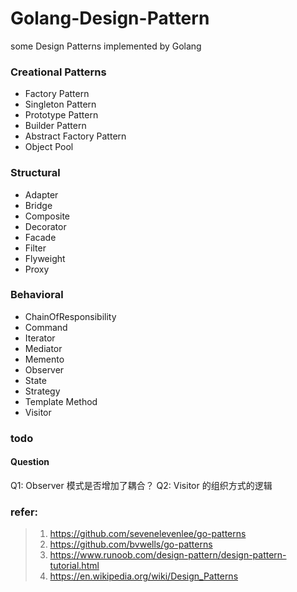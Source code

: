 # Golang-Design-Pattern
some Design Patterns implemented by Golang

### Creational Patterns
- Factory Pattern
- Singleton Pattern
- Prototype Pattern
- Builder Pattern
- Abstract Factory Pattern
- Object Pool

### Structural
- Adapter
- Bridge
- Composite
- Decorator
- Facade
- Filter
- Flyweight
- Proxy

### Behavioral
- ChainOfResponsibility
- Command
- Iterator
- Mediator
- Memento
- Observer
- State
- Strategy
- Template Method
- Visitor

### todo
#### Question
Q1: Observer 模式是否增加了耦合？
Q2: Visitor 的组织方式的逻辑

### refer:
> 1. https://github.com/sevenelevenlee/go-patterns
> 2. https://github.com/bvwells/go-patterns
> 3. https://www.runoob.com/design-pattern/design-pattern-tutorial.html
> 4. https://en.wikipedia.org/wiki/Design_Patterns
